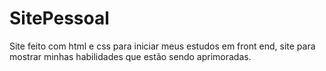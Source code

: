 # SitePessoal

Site feito com html e css para iniciar meus estudos em front end, site para mostrar minhas habilidades que estão sendo aprimoradas.
